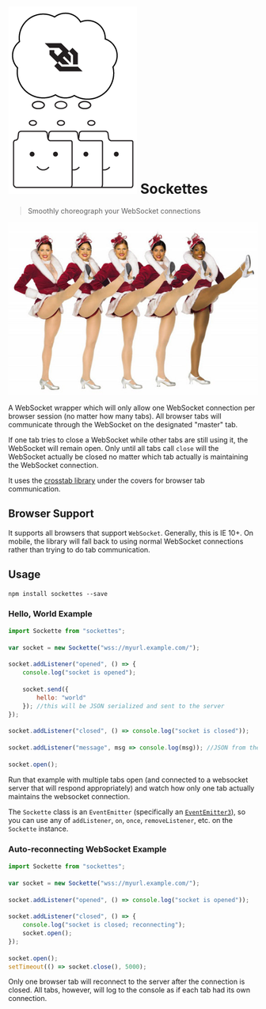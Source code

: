 # ![sockettes](logo.png) Sockettes

> Smoothly choreograph your WebSocket connections

![rockettes](rockettes.jpg)

A WebSocket wrapper which will only allow one WebSocket connection per browser session (no matter how many tabs). All browser tabs will communicate through the WebSocket on the designated "master" tab.

If one tab tries to close a WebSocket while other tabs are still using it, the WebSocket will remain open. Only until all tabs call `close` will the WebSocket actually be closed no matter which tab actually is maintaining the WebSocket connection.

It uses the [crosstab library](https://github.com/tejacques/crosstab) under the covers for browser tab communication.

## Browser Support

It supports all browsers that support `WebSocket`. Generally, this is IE 10+. On mobile, the library will fall back to using normal WebSocket connections rather than trying to do tab communication.

## Usage

```
npm install sockettes --save
```

### Hello, World Example

```js
import Sockette from "sockettes";

var socket = new Sockette("wss://myurl.example.com/");

socket.addListener("opened", () => {
	console.log("socket is opened");

	socket.send({
		hello: "world"
	}); //this will be JSON serialized and sent to the server
});

socket.addListener("closed", () => console.log("socket is closed"));

socket.addListener("message", msg => console.log(msg)); //JSON from the server is parsed

socket.open();
```

Run that example with multiple tabs open (and connected to a websocket server that will respond appropriately) and watch how only one tab actually maintains the websocket connection.

The `Sockette` class is an `EventEmitter` (specifically an [`EventEmitter3`](https://github.com/primus/eventemitter3)), so you can use any of `addListener`, `on`, `once`, `removeListener`, etc. on the `Sockette` instance.

### Auto-reconnecting WebSocket Example

```js
import Sockette from "sockettes";

var socket = new Sockette("wss://myurl.example.com/");

socket.addListener("opened", () => console.log("socket is opened"));

socket.addListener("closed", () => {
	console.log("socket is closed; reconnecting");
	socket.open();
});

socket.open();
setTimeout(() => socket.close(), 5000);
```

Only one browser tab will reconnect to the server after the connection is closed. All tabs, however, will log to the console as if each tab had its own connection.
